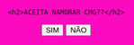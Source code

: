 <!DOCTYPE html>
<html lang="en">
<head>
    <meta charset="UTF-8">
    <meta name="viewport" content="width=device-width, initial-scale=1.0">
    <title>namora cmg?</title>
</head>



<body>
  <div id="conteudo">
   
    <h2>ACEITA NAMORAR CMG??</h2>
<button onclick="sim()">SIM</button>
<button onclick = "desvia(this)" onmouseover="desvia(this)">NÃO</button>
</div>
</body>
 

<style>
 #conteudo
 {background: #fc0ac0;
  width: 100%;
  height: 100%;
  position: fixed;
  top: 0;
  left: 0;
  padding: 25px;
  text-align: center;
}

  </style>


<script> function sim() {
 alert("Ótimo agr estamos namorando hehehe, te encontro no intervalo")
} 


function desvia(t){
    var btn = t;
    btn.style.position='absolute';
    btn.style.bottom=geraposition(10,90);
   btn.style.left=geraposition(10,90);
    console.log("opaaa, desviei hehehe...");
} 


function geraposition (min, max) {
      return Math. random() * (max - min) + min + "%";
}




</script>

</html>
